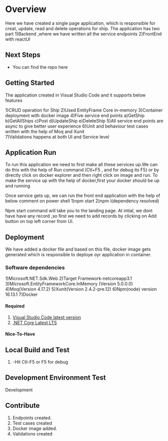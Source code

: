 # Overview

Here we have created a single page application, which is responsible for creat, update, read and delete operations for ship.
The application has two part 1)Backend ,where we have written all the service endpoints 2)FrontEnd with reactUI

## Next Steps

- You can find the repo here 

## Getting Started
The application created in Visual Studio Code and it supports below features

1)CRUD operation for Ship
2)Used EntityFrame Core in-memory
3)Container deployment with docker image
4)Five service end points 
  a)GetShip b)GetAllShips c)Post d)UpdateShip e)DeleteShip
5)All service end points are async to give better user experience 
6)Unit and behaviour test cases written with the help of Moq and Xunit  
7)Validations happens at both UI and Service level

## Application Run

To run this application we need to first make all these services up.We can do this with the help of Run command (Ctl+F5 , and for debug its F5) or by directly click on docker explorer and then right click on image and run. To make the service up with the help of docker,first your docker should be up and running

Once service gets up, we can run the front end application with the help of below comment on power shell
1)npm start
2)npm i(dependency resolved)

Npm start command will take you to the landing page. At intial, we dont have have any record ,so first we need to add records by clicking on Add button on top left corner from UI.

## Deployment

We have added a docker file and based on this file, docker image gets generated which is responsible to deploye oyr application in container.

### Software dependencies

1)Microsoft.NET.Sdk.Web
2)Target Framework-netcoreapp3.1
3)Microsoft.EntityFrameworkCore.InMemory (Version 5.0.0.0) 
4)Moq(Version 4.17.2)
5)Xunit(Version 2.4.2-pre.12)
6)Npm(node) version 16.13.1
7)Docker


#### Required

1. [Visual Studio Code latest version](https://visualstudio.microsoft.com/downloads/)
2. [.NET Core Latest LTS](https://www.microsoft.com/net/download/dotnet-core/)

  
#### Nice-To-Have


## Local Build and Test

1) -Hit Ctl-F5 or F5 for debug

## Development Environment Test

Development

## Contribute

1. Endpoints created.
2. Test cases created
3. Docker image added.
4. Validations created
